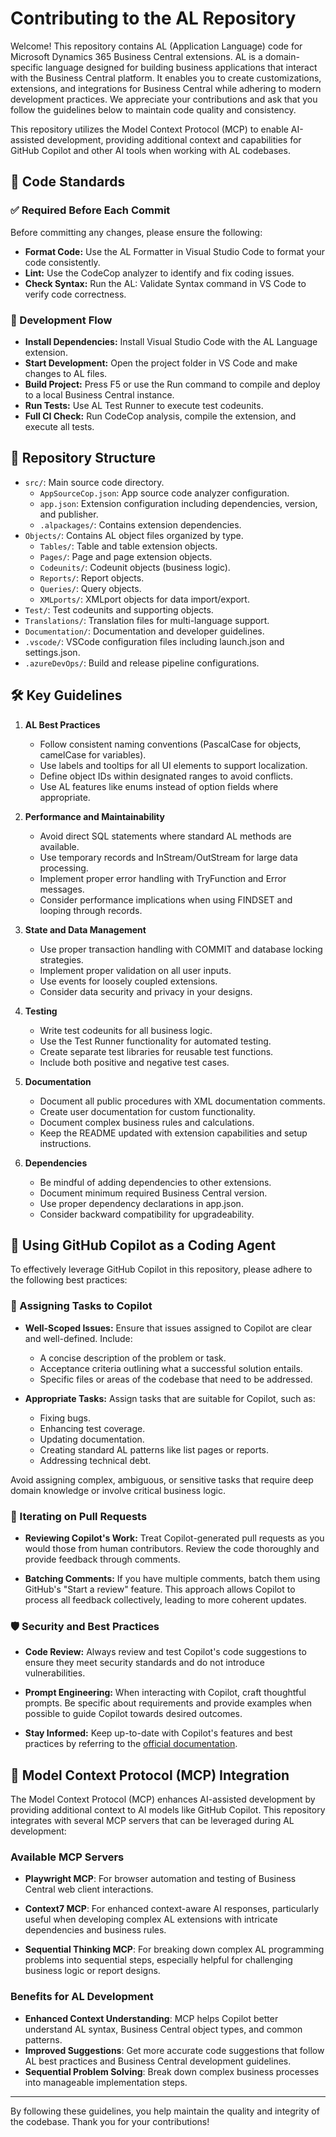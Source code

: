 # Contributing to the AL Repository

Welcome! This repository contains AL (Application Language) code for Microsoft Dynamics 365 Business Central extensions. AL is a domain-specific language designed for building business applications that interact with the Business Central platform. It enables you to create customizations, extensions, and integrations for Business Central while adhering to modern development practices. We appreciate your contributions and ask that you follow the guidelines below to maintain code quality and consistency.

This repository utilizes the Model Context Protocol (MCP) to enable AI-assisted development, providing additional context and capabilities for GitHub Copilot and other AI tools when working with AL codebases.

## 📌 Code Standards

### ✅ Required Before Each Commit

Before committing any changes, please ensure the following:

* **Format Code:** Use the AL Formatter in Visual Studio Code to format your code consistently.
* **Lint:** Use the CodeCop analyzer to identify and fix coding issues.
* **Check Syntax:** Run the AL: Validate Syntax command in VS Code to verify code correctness.

### 🔄 Development Flow

* **Install Dependencies:** Install Visual Studio Code with the AL Language extension.
* **Start Development:** Open the project folder in VS Code and make changes to AL files.
* **Build Project:** Press F5 or use the Run command to compile and deploy to a local Business Central instance.
* **Run Tests:** Use AL Test Runner to execute test codeunits.
* **Full CI Check:** Run CodeCop analysis, compile the extension, and execute all tests.

## 📁 Repository Structure

* `src/`: Main source code directory.
  * `AppSourceCop.json`: App source code analyzer configuration.
  * `app.json`: Extension configuration including dependencies, version, and publisher.
  * `.alpackages/`: Contains extension dependencies.
* `Objects/`: Contains AL object files organized by type.
  * `Tables/`: Table and table extension objects.
  * `Pages/`: Page and page extension objects.
  * `Codeunits/`: Codeunit objects (business logic).
  * `Reports/`: Report objects.
  * `Queries/`: Query objects.
  * `XMLports/`: XMLport objects for data import/export.
* `Test/`: Test codeunits and supporting objects.
* `Translations/`: Translation files for multi-language support.
* `Documentation/`: Documentation and developer guidelines.
* `.vscode/`: VSCode configuration files including launch.json and settings.json.
* `.azureDevOps/`: Build and release pipeline configurations.

## 🛠️ Key Guidelines

1. **AL Best Practices**

   * Follow consistent naming conventions (PascalCase for objects, camelCase for variables).
   * Use labels and tooltips for all UI elements to support localization.
   * Define object IDs within designated ranges to avoid conflicts.
   * Use AL features like enums instead of option fields where appropriate.

2. **Performance and Maintainability**

   * Avoid direct SQL statements where standard AL methods are available.
   * Use temporary records and InStream/OutStream for large data processing.
   * Implement proper error handling with TryFunction and Error messages.
   * Consider performance implications when using FINDSET and looping through records.

3. **State and Data Management**

   * Use proper transaction handling with COMMIT and database locking strategies.
   * Implement proper validation on all user inputs.
   * Use events for loosely coupled extensions.
   * Consider data security and privacy in your designs.

4. **Testing**

   * Write test codeunits for all business logic.
   * Use the Test Runner functionality for automated testing.
   * Create separate test libraries for reusable test functions.
   * Include both positive and negative test cases.

5. **Documentation**

   * Document all public procedures with XML documentation comments.
   * Create user documentation for custom functionality.
   * Document complex business rules and calculations.
   * Keep the README updated with extension capabilities and setup instructions.

6. **Dependencies**

   * Be mindful of adding dependencies to other extensions.
   * Document minimum required Business Central version.
   * Use proper dependency declarations in app.json.
   * Consider backward compatibility for upgradeability.

## 🤖 Using GitHub Copilot as a Coding Agent

To effectively leverage GitHub Copilot in this repository, please adhere to the following best practices:

### 🧩 Assigning Tasks to Copilot

* **Well-Scoped Issues:** Ensure that issues assigned to Copilot are clear and well-defined. Include:

  * A concise description of the problem or task.
  * Acceptance criteria outlining what a successful solution entails.
  * Specific files or areas of the codebase that need to be addressed.

* **Appropriate Tasks:** Assign tasks that are suitable for Copilot, such as:

  * Fixing bugs.
  * Enhancing test coverage.
  * Updating documentation.
  * Creating standard AL patterns like list pages or reports.
  * Addressing technical debt.

Avoid assigning complex, ambiguous, or sensitive tasks that require deep domain knowledge or involve critical business logic.

### 💬 Iterating on Pull Requests

* **Reviewing Copilot's Work:** Treat Copilot-generated pull requests as you would those from human contributors. Review the code thoroughly and provide feedback through comments.

* **Batching Comments:** If you have multiple comments, batch them using GitHub's "Start a review" feature. This approach allows Copilot to process all feedback collectively, leading to more coherent updates.

### 🛡️ Security and Best Practices

* **Code Review:** Always review and test Copilot's code suggestions to ensure they meet security standards and do not introduce vulnerabilities.

* **Prompt Engineering:** When interacting with Copilot, craft thoughtful prompts. Be specific about requirements and provide examples when possible to guide Copilot towards desired outcomes.

* **Stay Informed:** Keep up-to-date with Copilot's features and best practices by referring to the [official documentation](https://docs.github.com/en/copilot/using-github-copilot).

## 🔄 Model Context Protocol (MCP) Integration

The Model Context Protocol (MCP) enhances AI-assisted development by providing additional context to AI models like GitHub Copilot. This repository integrates with several MCP servers that can be leveraged during AL development:

### Available MCP Servers

* **Playwright MCP**: For browser automation and testing of Business Central web client interactions.

* **Context7 MCP**: For enhanced context-aware AI responses, particularly useful when developing complex AL extensions with intricate dependencies and business rules.

* **Sequential Thinking MCP**: For breaking down complex AL programming problems into sequential steps, especially helpful for challenging business logic or report designs.

### Benefits for AL Development

* **Enhanced Context Understanding**: MCP helps Copilot better understand AL syntax, Business Central object types, and common patterns.
* **Improved Suggestions**: Get more accurate code suggestions that follow AL best practices and Business Central development guidelines.
* **Sequential Problem Solving**: Break down complex business processes into manageable implementation steps.

---

By following these guidelines, you help maintain the quality and integrity of the codebase. Thank you for your contributions!